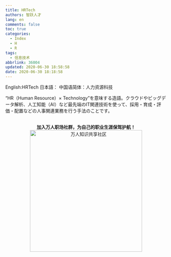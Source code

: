 ```yaml
---
title: HRTech
authors: 智跃人才
lang: en
comments: false
toc: true
categories:
  - Index
  - H
  - R
tags:
  - 信息技术
abbrlink: 36004
updated: 2020-06-30 18:58:58
date: 2020-06-30 18:18:58
---
```


English:HRTech
日本語：
中国语简体：人力资源科技

   
“HR（Human Resource）× Technology”を意味する造語。クラウドやビッグデータ解析、人工知能（AI）など最先端のIT関連技術を使って、採用・育成・評価・配置などの人事関連業務を行う手法のことです。


<br>

<center>
<b>加入万人职场社群，为自己的职业生涯保驾护航！</b>

<br>

 <img src="/assets/img/dingding/dingding-group-life.jpg" width = "350" height = "380" alt="万人知识共享社区" align=center />

</center>

